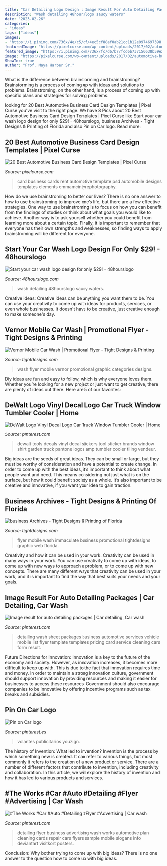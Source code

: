 ```yaml
---
title: "Car Detailing Logo Design : Image Result For Auto Detailing Packages"
description: "Wash detailing 48hourslogo saucy waters"
date: "2023-02-26"
categories:
- "ideas"
tags: ["ideas"]
images:
- "https://i.pinimg.com/736x/4e/c5/cf/4ec5cf88af0ab21cc1b12e0974697398.jpg"
featuredImage: "https://pixelcurse.com/wp-content/uploads/2017/02/automotive-business-card-designs-20.jpg"
featured_image: "https://i.pinimg.com/736x/fc/d6/b7/fcd6b737156638b59e2e1b3330c66962--banner-template-flyer-template.jpg"
image: "https://pixelcurse.com/wp-content/uploads/2017/02/automotive-business-card-designs-20.jpg"
ShowToc: true
author: "Prof. Maya Harber Sr."
---
```



What is the difference between brainstorming and brainstroming?
Brainstorming is a process of coming up with ideas and solutions to problems. Brainstroming, on the other hand, is a process of coming up with specific plans and strategies for solving problems.

	

		
looking for 20 Best Automotive Business Card Design Templates | Pixel Curse you've visit to the right page. We have 8 Pics about 20 Best Automotive Business Card Design Templates | Pixel Curse like Start your car wash logo design for only $29! - 48hourslogo, business Archives - Tight Designs &amp; Printing of Florida and also Pin on Car logo. Read more:
		
    
## 20 Best Automotive Business Card Design Templates | Pixel Curse

<img loading=lazy src="https://pixelcurse.com/wp-content/uploads/2017/02/automotive-business-card-designs-20.jpg" onerror="this.onerror=null;this.src='https://tse1.mm.bing.net/th?id=OIP.-Wo_gOxJrwFOzhy4GtobWgHaGI&amp;pid=15.1';" alt="20 Best Automotive Business Card Design Templates | Pixel Curse">

_Source: pixelcurse.com_

>card business cards rent automotive template psd automobile designs templates elements emmamcintyrephotography. 

	

How do we use brainstroming to better our lives?
There is no one answer to how to use brainstroming to improve one’s life, but there are a few effective strategies. One way to use brainstroming is to focus on how you can benefit from the findings of studies or think about what goals you would like to achieve. Another way is to ask yourself whether you could benefit from learning more about a certain topic. Finally, it is important to remember that everyone has their own strengths and weaknesses, so finding ways to apply brainstroming will be different for everyone.

    
## Start Your Car Wash Logo Design For Only $29! - 48hourslogo

<img loading=lazy src="https://www.48hourslogo.com/48hourslogo_data/2019/03/13/82861_1552412292.jpg" onerror="this.onerror=null;this.src='https://tse4.mm.bing.net/th?id=OIP.8y9aeaN9gC0N00NtSkQI5gAAAA&amp;pid=15.1';" alt="Start your car wash logo design for only $29! - 48hourslogo">

_Source: 48hourslogo.com_

>wash detailing 48hourslogo saucy waters. 

	

Creative ideas:
Creative ideas can be anything you want them to be. You can use your creativity to come up with ideas for products, services, or even whole businesses. It doesn't have to be creative, just creative enough to make someone's day.

    
## Vernor Mobile Car Wash | Promotional Flyer - Tight Designs &amp; Printing

<img loading=lazy src="https://tightdesigns.com/web-graphic-design/wp-content/uploads/2011/06/vernor-car-wash-22.jpg" onerror="this.onerror=null;this.src='https://tse3.mm.bing.net/th?id=OIP.JWRqebGR0rKDtHgNGYTfYgHaLH&amp;pid=15.1';" alt="Vernor Mobile Car Wash | Promotional Flyer - Tight Designs &amp; Printing">

_Source: tightdesigns.com_

>wash flyer mobile vernor promotional graphic categories designs. 

	

Diy ideas are fun and easy to follow, which is why everyone loves them. Whether you’re looking for a new project or just want to get creative, there are plenty of ideas out there. Here are 5 of our favorites: 

    
## DeWalt Logo Vinyl Decal Logo Car Truck Window Tumbler Cooler | Home

<img loading=lazy src="https://i.pinimg.com/736x/4e/c5/cf/4ec5cf88af0ab21cc1b12e0974697398.jpg" onerror="this.onerror=null;this.src='https://tse3.mm.bing.net/th?id=OIP.DlFTnKwgypLxNy74aNfTlwHaHa&amp;pid=15.1';" alt="DeWalt Logo Vinyl Decal Logo Car Truck Window Tumbler Cooler | Home">

_Source: pinterest.com_

>dewalt tools decals vinyl decal stickers tool sticker brands window shirt garden truck pantone logos amp tumbler cooler tiling vendeur. 

	

Big ideas are the seeds of great ideas. They can be small or large, but they must be worthy of consideration and have a potential to create change. In order to come up with the best ideas, it’s important to think about what people want and need. This means considering not just what is on the surface, but how it could benefit society as a whole. It’s also important to be creative and innovative, if you want your idea to gain traction.

    
## Business Archives - Tight Designs &amp; Printing Of Florida

<img loading=lazy src="http://tightdesigns.com/web-graphic-design/wp-content/uploads/2011/05/immaculate-flyer-back.jpg" onerror="this.onerror=null;this.src='https://tse3.mm.bing.net/th?id=OIP.xxOKTjzxnkTd3L93eAsozgHaKX&amp;pid=15.1';" alt="business Archives - Tight Designs &amp; Printing of Florida">

_Source: tightdesigns.com_

>flyer mobile wash immaculate business promotional tightdesigns graphic web florida. 

	

Creativity and how it can be used in your work.
Creativity can be used in many ways in your work. You can use creativity to come up with ideas, to come up with new ways to approach a problem, or to come up with new concepts. There are many different ways that creativity can be used in your work, and it is important to find the way that best suits your needs and your goals.

    
## Image Result For Auto Detailing Packages | Car Detailing, Car Wash

<img loading=lazy src="https://i.pinimg.com/736x/35/bc/81/35bc8151ac54e06f9d9cf15562e42c9b.jpg" onerror="this.onerror=null;this.src='https://tse1.mm.bing.net/th?id=OIP.VLUwXzUB19Bqxyr2NVz9WgAAAA&amp;pid=15.1';" alt="Image result for auto detailing packages | Car detailing, Car wash">

_Source: pinterest.com_

>detailing wash sheet packages business automotive services vehicle mobile list flyer template templates pricing card service cleaning cars form result. 

	

Future Directions for Innovation:
Innovation is a key to the future of the economy and society. However, as innovation increases, it becomes more difficult to keep up with. This is due to the fact that innovation requires time and money. In order to maintain a strong innovation culture, government should support innovation by providing resources and making it easier for businesses to access these resources. Government should also encourage companies to be innovative by offering incentive programs such as tax breaks and subsidies.

    
## Pin On Car Logo

<img loading=lazy src="https://i.pinimg.com/736x/fc/d6/b7/fcd6b737156638b59e2e1b3330c66962--banner-template-flyer-template.jpg" onerror="this.onerror=null;this.src='https://tse3.mm.bing.net/th?id=OIP.aRcQFgStG_Nc0ekv_S5LLwHaKg&amp;pid=15.1';" alt="Pin on Car logo">

_Source: pinterest.es_

>volantes publicitarios youzign. 

	

The history of Invention: What led to invention?
Invention is the process by which something new is created. It can refer to various things, but most commonly it refers to the creation of a new product or service. There are a number of different factors that contribute to invention, including creativity and collaboration. In this article, we will explore the history of invention and how it has led to various products and services.

    
## #The Works #Car #Auto #Detailing #Flyer #Advertising | Car Wash

<img loading=lazy src="https://i.pinimg.com/736x/81/36/ba/8136ba77c61108ddef0831c0690dba45--detail-shop-auto-detailing.jpg" onerror="this.onerror=null;this.src='https://tse3.mm.bing.net/th?id=OIP.-e2kWbNtXepbf5vyyRhluQHaLH&amp;pid=15.1';" alt="#The Works #Car #Auto #Detailing #Flyer #Advertising | Car wash">

_Source: pinterest.com_

>detailing flyer business advertising wash works automotive plan cleaning cards repair cars flyers sample mobile slogans info deviantart visitkort posters. 

	

Conclusion: Why bother trying to come up with big ideas?
There is no one answer to the question how to come up with big ideas.

